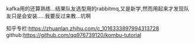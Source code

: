 kafka用的还算熟练...结果队友选型用的rabbitmq,又是新学,然而用起来才发现队友只是会安装.....我要反过来教...坑啊

知乎专栏:https://zhuanlan.zhihu.com/c_1016333897994313728
github:https://github.com/qq976739120/kombu-tutorial